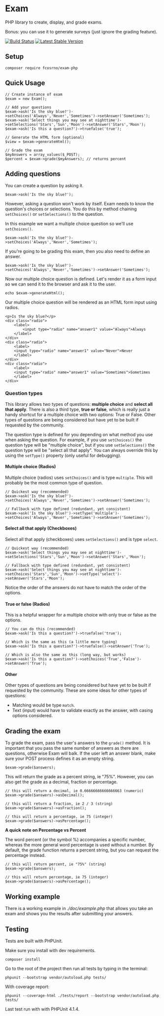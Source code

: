 Exam
====

PHP library to create, display, and grade exams. 

Bonus: you can use it to generate surveys (just ignore the grading feature).

[![Build Status](https://travis-ci.org/fcosrno/exam-php.svg)](https://travis-ci.org/fcosrno/exam-php) [![Latest Stable Version](https://poser.pugx.org/fcosrno/exam-php/v/stable.svg)](https://packagist.org/packages/fcosrno/exam-php)

Setup
-----

	composer require fcosrno/exam-php


Quick Usage
----

	// Create instance of exam
	$exam = new Exam();
	
	// Add your questions
	$exam->ask('Is the sky blue?')->setChoices('Always','Never','Sometimes')->setAnswer('Sometimes');
	$exam->ask('Select things you may see at nighttime')->setSelections('Stars','Sun','Moon')->setAnswer('Stars','Moon');
	$exam->ask('Is this a question?')->truefalse('true');
	
	// Generate the HTML form (optional)
	$view = $exam->generateHtml();
	
	// Grade the exam
	$myAnswers = array_values($_POST);
	$percent = $exam->grade($myAnswers); // returns percent


Adding questions
---------

You can create a question by asking it.

	$exam->ask('Is the sky blue?'); 
		
However, asking a question won't work by itself. Exam needs to know the question's choices or selections. You do this by method chaining `setChoices()` or `setSelections()` to the question. 

In this example we want a multiple choice question so we'll use `setChoices()`.

	$exam->ask('Is the sky blue?')->setChoices('Always','Never','Sometimes');
	
If you're going to be grading this exam, then you also need to define an answer.

	$exam->ask('Is the sky blue?')->setChoices('Always','Never','Sometimes')->setAnswer('Sometimes');

Now our multiple choice question is defined. Let's render it as a form input so we can send it to the browser and ask it to the user.

	echo $exam->generateHtml();
	
Our multiple choice question will be rendered as an HTML form input using radios.
	
	<p>Is the sky blue?</p>
	<div class="radio">
		<label>
			<input type="radio" name="answer1" value="Always">Always
		</label>
	</div>
	<div class="radio">
		<label>
		<input type="radio" name="answer1" value="Never">Never
		</label>
	</div>
	<div class="radio">
		<label>
		<input type="radio" name="answer1" value="Sometimes">Sometimes
		</label>
	</div>
	
### Question types

This library allows two types of questions: **multiple choice** and **select all that apply**. There is also a third type, **true or false**, which is really just a handy shortcut for a multiple choice with two options: True or False. Other types of questions are being considered but have yet to be built if requested by the community.

The question type is defined for you depending on what method you use when asking the question. For example, if you use `setChoices()` the question type will be "multiple choice", but if you use `setSelections()` the question type will be "select all that apply". You can always override this by using the `setType()` property (only useful for debugging).


#### Multiple choice (Radios)

Multiple choice (radios) uses `setChoices()` and is type `multiple`. This will probably be the most common type of question.

	// Quickest way (recommended)
	$exam->ask('Is the sky blue?')->setChoices('Always','Never','Sometimes')->setAnswer('Sometimes');
	
	// Fallback with type defined (redundant, yet consistent)
	$exam->ask('Is the sky blue?')->setType('multiple')->setChoices('Always','Never','Sometimes')->setAnswer('Sometimes');

#### Select all that apply (Checkboxes)

Select all that apply (checkboxes) uses `setSelections()` and is type `select`.

	// Quickest way (recommended)
	$exam->ask('Select things you may see at nighttime')->setSelections('Stars','Sun','Moon')->setAnswer('Stars','Moon');
	
	// Fallback with type defined (redundant, yet consistent)
	$exam->ask('Select things you may see at nighttime')->setChoices('Stars','Sun','Moon')->setType('select')->setAnswer('Stars','Moon');
	
Notice the order of the answers do not have to match the order of the options.

#### True or false (Radios)

This is a helpful wrapper for a multiple choice with only true or false as the options.

	// You can do this (recommended)
	$exam->ask('Is this a question?')->truefalse('true');
	
	// Which is the same as this (a little more typing)
	$exam->ask('Is this a question?')->truefalse()->setAnswer('True');
	
	// Which is also the same as this (long way, but works)
	$exam->ask('Is this a question?')->setChoices('True','False')->setAnswer('True');
	
#### Other

Other types of questions are being considered but have yet to be built if requested by the community. These are some ideas for other types of questions:

- Matching would be type `match`.
- Text (input) would have to validate exactly as the answer, with casing options considered.


Grading the exam
----
To grade the exam, pass the user's answers to the `grade()` method. It is important that you pass the same number of answers as there are questions, otherwise Exam will balk. If the user left an answer blank, make sure your POST process defines it as an empty string.

	$exam->grade($answers);
	
This will return the grade as a percent string, ie "75%". However, you can also get the grade as a decimal, fraction or percentage.

	// this will return a decimal, ie 0.66666666666666663 (numeric)
	$exam->grade($answers)->asDecimal(); 
	
	// this will return a fraction, ie 2 / 3 (string)
	$exam->grade($answers)->asFraction(); 
	
	// this will return a percentage, ie 75 (integer)
	$exam->grade($answers)->asPercentage(); 
	

**A quick note on Percentage vs Percent**

The word percent (or the symbol %) accompanies a specific number, whereas the more general word percentage is used without a number. By default, the grade function returns a percent string, but you can request the percentage instead.

	// this will return percent, ie "75%" (string)
	$exam->grade($answers);	
	
	// this will return percentage, ie 75 (integer)
	$exam->grade($answers)->asPercentage();

Working example
---
There is a working example in *./doc/example.php* that allows you take an exam and shows you the results after submitting your answers.

Testing
--------
Tests are built with PHPUnit.

Make sure you install with dev requirements.

	composer install

Go to the root of the project then run all tests by typing in the terminal:

	phpunit --bootstrap vendor/autoload.php tests/
	
With coverage report:

	phpunit --coverage-html ./tests/report --bootstrap vendor/autoload.php tests/
	
Last test run with with PHPUnit 4.1.4.
